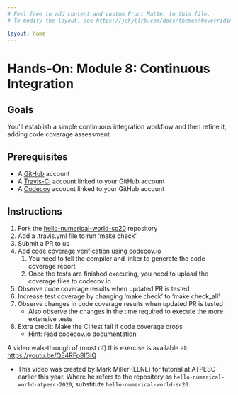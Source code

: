 ```yaml
---
# Feel free to add content and custom Front Matter to this file.
# To modify the layout, see https://jekyllrb.com/docs/themes/#overriding-theme-defaults

layout: home
---
```

# Hands-On: Module 8: Continuous Integration
## Goals
You'll establish a simple continuous integration workflow and then refine it, adding code coverage assessment

## Prerequisites
* A [GitHub](https://github.com) account
* A [Travis-CI](https://travis-ci.com) account linked to your GitHub account
* A [Codecov](https://codecov.io) account linked to your GitHub account

## Instructions
1. Fork the [hello-numerical-world-sc20](https://github.com/betterscientificsoftware/hello-numerical-world-sc20) repository
2. Add a .travis.yml file to run ‘make check’
3. Submit a PR to us
4. Add code coverage verification using codecov.io
    1. You need to tell the compiler and linker to generate the code coverage report
    2. Once the tests are finished executing, you need to upload the coverage files to codecov.io
5. Observe code coverage results when updated PR is tested
6. Increase test coverage by changing ‘make check’ to ‘make check_all’
7. Observe changes in code coverage results when updated PR is tested
    - Also observe the changes in the time required to execute the more extensive tests
8. Extra credit: Make the CI test fail if code coverage drops
    - Hint: read codecov.io documentation

A video walk-through of (most of) this exercise is available at: <https://youtu.be/QE4RFp8lGiQ>
* This video was created by Mark Miller (LLNL) for tutorial at ATPESC earlier this year.  Where he refers to the repository as `hello-numerical-world-atpesc-2020`, substitute `hello-numerical-world-sc20`.